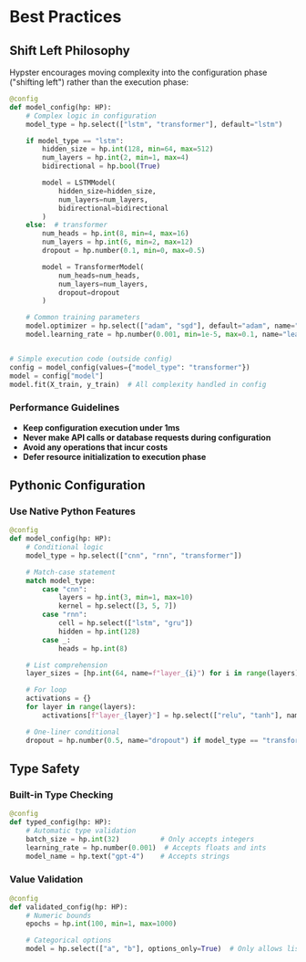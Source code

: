 # Best Practices

## Shift Left Philosophy

Hypster encourages moving complexity into the configuration phase ("shifting left") rather than the execution phase:

```python
@config
def model_config(hp: HP):
    # Complex logic in configuration
    model_type = hp.select(["lstm", "transformer"], default="lstm")

    if model_type == "lstm":
        hidden_size = hp.int(128, min=64, max=512)
        num_layers = hp.int(2, min=1, max=4)
        bidirectional = hp.bool(True)

        model = LSTMModel(
            hidden_size=hidden_size,
            num_layers=num_layers,
            bidirectional=bidirectional
        )
    else:  # transformer
        num_heads = hp.int(8, min=4, max=16)
        num_layers = hp.int(6, min=2, max=12)
        dropout = hp.number(0.1, min=0, max=0.5)

        model = TransformerModel(
            num_heads=num_heads,
            num_layers=num_layers,
            dropout=dropout
        )

    # Common training parameters
    model.optimizer = hp.select(["adam", "sgd"], default="adam", name="optimizer")
    model.learning_rate = hp.number(0.001, min=1e-5, max=0.1, name="learning_rate")


# Simple execution code (outside config)
config = model_config(values={"model_type": "transformer"})
model = config["model"]
model.fit(X_train, y_train)  # All complexity handled in config
```

### Performance Guidelines
- **Keep configuration execution under 1ms**
- **Never make API calls or database requests during configuration**
- **Avoid any operations that incur costs**
- **Defer resource initialization to execution phase**

## Pythonic Configuration

### Use Native Python Features
```python
@config
def model_config(hp: HP):
    # Conditional logic
    model_type = hp.select(["cnn", "rnn", "transformer"])

    # Match-case statement
    match model_type:
        case "cnn":
            layers = hp.int(3, min=1, max=10)
            kernel = hp.select([3, 5, 7])
        case "rnn":
            cell = hp.select(["lstm", "gru"])
            hidden = hp.int(128)
        case _:
            heads = hp.int(8)

    # List comprehension
    layer_sizes = [hp.int(64, name=f"layer_{i}") for i in range(layers)]

    # For loop
    activations = {}
    for layer in range(layers):
        activations[f"layer_{layer}"] = hp.select(["relu", "tanh"], name=f"activation_{layer}")

    # One-liner conditional
    dropout = hp.number(0.5, name="dropout") if model_type == "transformer" else hp.number(0.3, name="dropout")
```

## Type Safety

### Built-in Type Checking
```python
@config
def typed_config(hp: HP):
    # Automatic type validation
    batch_size = hp.int(32)          # Only accepts integers
    learning_rate = hp.number(0.001)  # Accepts floats and ints
    model_name = hp.text("gpt-4")    # Accepts strings
```

### Value Validation
```python
@config
def validated_config(hp: HP):
    # Numeric bounds
    epochs = hp.int(100, min=1, max=1000)

    # Categorical options
    model = hp.select(["a", "b"], options_only=True)  # Only allows listed values
```
